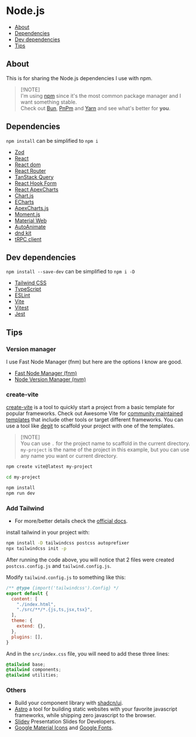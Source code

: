 # Node.js

- [About](#about)
- [Dependencies](#dependencies)
- [Dev dependencies](#dev-dependencies)
- [Tips](#tips)

## About

This is for sharing the Node.js dependencies I use with npm.

> [!NOTE]\
> I'm using [npm](https://www.npmjs.com) since it's the most common package manager and I want something stable.\
> Check out [Bun](https://bun.sh), [PnPm](https://pnpm.io) and [Yarn](https://yarnpkg.com) and see what's better for **you**.

## Dependencies

`npm install` can be simplified to `npm i`

- [Zod](https://zod.dev)
- [React](https://react.dev)
- [React dom](https://legacy.reactjs.org/docs/react-dom.html)
- [React Router](https://reactrouter.com/en/main)
- [TanStack Query](https://tanstack.com/query/latest)
- [React Hook Form](https://www.react-hook-form.com)
- [React ApexCharts](https://tanstack.com/query/latest)
- [Chart.js](https://www.chartjs.org)
- [ECharts](https://echarts.apache.org/en/index.html)
- [ApexCharts.js](https://apexcharts.com)
- [Moment.js](https://momentjs.com)
- [Material Web](https://material-web.dev/about/quick-start/)
- [AutoAnimate](https://auto-animate.formkit.com)
- [dnd kit](https://dndkit.com)
- [tRPC client](https://trpc.io/docs/client/vanilla)

## Dev dependencies

`npm install --save-dev` can be simplified to `npm i -D`

- [Tailwind CSS](https://tailwindcss.com)
- [TypeScript](https://www.typescriptlang.org)
- [ESLint](https://eslint.org)
- [Vite](https://vitejs.dev)
- [Vitest](https://vitest.dev)
- [Jest](https://jestjs.io)

## Tips

### Version manager

I use Fast Node Manager (fnm) but here are the options I know are good.

- [Fast Node Manager (fnm)](https://github.com/Schniz/fnm)
- [Node Version Manager (nvm)](https://github.com/nvm-sh/nvm)

### create-vite

[create-vite](https://vitejs.dev/guide/) is a tool to quickly start a project from a basic template for popular frameworks. Check out Awesome Vite for [community maintained templates](https://github.com/vitejs/awesome-vite#templates) that include other tools or target different frameworks. You can use a tool like [degit](https://github.com/Rich-Harris/degit) to scaffold your project with one of the templates.

> [!NOTE]\
> You can use `.` for the project name to scaffold in the current directory.\
> `my-project` is the name of the project in this example, but you can use any name you want or current directory.

```sh
npm create vite@latest my-project

cd my-project

npm install
npm run dev
```

### Add Tailwind

- For more/better details check the [official docs](https://tailwindcss.com/docs/installation).

install tailwind in your project with:

```sh
npm install -D tailwindcss postcss autoprefixer
npx tailwindcss init -p
```

After running the code above, you will notice that 2 files were created `postcss.config.js` and `tailwind.config.js`.

Modify `tailwind.config.js` to something like this:

```javascript
/** @type {import('tailwindcss').Config} */
export default {
  content: [
    "./index.html",
    "./src/**/*.{js,ts,jsx,tsx}",
  ],
  theme: {
    extend: {},
  },
  plugins: [],
}
```

And in the `src/index.css` file, you will need to add these three lines:

```css
@tailwind base;
@tailwind components;
@tailwind utilities;
```

### Others

- Build your component library with [shadcn/ui](https://ui.shadcn.com).
- [Astro](https://astro.build) a tool for building static websites with your favorite javascript frameworks, while shipping zero javascript to the browser.
- [Slidev](https://sli.dev) Presentation Slides for Developers.
- [Google Material Icons](https://fonts.google.com/icons) and [Google Fonts](https://fonts.google.com).
